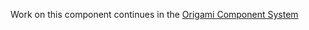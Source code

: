 Work on this component continues in the [Origami Component System](https://github.com/Financial-Times/origami/tree/main/components/table)
